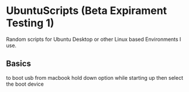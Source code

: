 # UbuntuScripts (Beta Expirament Testing 1)
Random scripts for Ubuntu Desktop or other Linux based Environments I use.


## Basics
to boot usb from macbook hold down option while starting up then select the boot device
